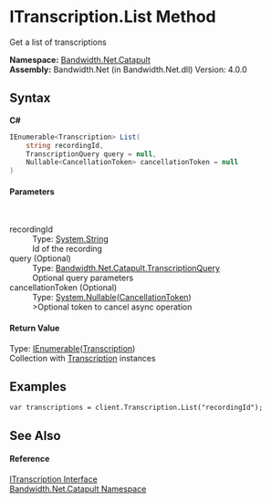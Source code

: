 ﻿# ITranscription.List Method 
 

Get a list of transcriptions

**Namespace:**&nbsp;<a href ="N_Bandwidth_Net_Catapult.md">Bandwidth.Net.Catapult</a><br />**Assembly:**&nbsp;Bandwidth.Net (in Bandwidth.Net.dll) Version: 4.0.0

## Syntax

**C#**<br />
``` C#
IEnumerable<Transcription> List(
	string recordingId,
	TranscriptionQuery query = null,
	Nullable<CancellationToken> cancellationToken = null
)
```


#### Parameters
&nbsp;<dl><dt>recordingId</dt><dd>Type: <a href="http://msdn2.microsoft.com/en-us/library/s1wwdcbf" target="_blank">System.String</a><br />Id of the recording</dd><dt>query (Optional)</dt><dd>Type: <a href ="T_Bandwidth_Net_Catapult_TranscriptionQuery.md">Bandwidth.Net.Catapult.TranscriptionQuery</a><br />Optional query parameters</dd><dt>cancellationToken (Optional)</dt><dd>Type: <a href="http://msdn2.microsoft.com/en-us/library/b3h38hb0" target="_blank">System.Nullable</a>(<a href="http://msdn2.microsoft.com/en-us/library/dd384802" target="_blank">CancellationToken</a>)<br />>Optional token to cancel async operation</dd></dl>

#### Return Value
Type: <a href="http://msdn2.microsoft.com/en-us/library/9eekhta0" target="_blank">IEnumerable</a>(<a href ="T_Bandwidth_Net_Catapult_Transcription.md">Transcription</a>)<br />Collection with <a href ="T_Bandwidth_Net_Catapult_Transcription.md">Transcription</a> instances

## Examples

```
var transcriptions = client.Transcription.List("recordingId");
```


## See Also


#### Reference
<a href ="T_Bandwidth_Net_Catapult_ITranscription.md">ITranscription Interface</a><br /><a href ="N_Bandwidth_Net_Catapult.md">Bandwidth.Net.Catapult Namespace</a><br />